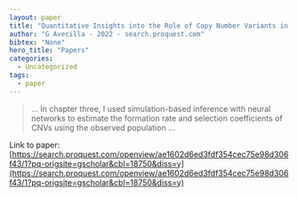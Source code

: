 ```yaml
---
layout: paper
title: "Quantitative Insights into the Role of Copy Number Variants in Adaptive Evolution"
author: "G Avecilla - 2022 - search.proquest.com"
bibtex: "None"
hero_title: "Papers"
categories:
  - Uncategorized
tags:
  - paper
---
```

>… In chapter three, I used simulation-based inference with neural networks to estimate the formation rate and selection coefficients of CNVs using the observed population …

Link to paper: [https://search.proquest.com/openview/ae1602d6ed3fdf354cec75e98d306f43/1?pq-origsite=gscholar&cbl=18750&diss=y](https://search.proquest.com/openview/ae1602d6ed3fdf354cec75e98d306f43/1?pq-origsite=gscholar&cbl=18750&diss=y)



